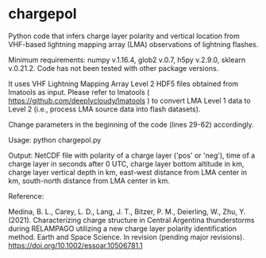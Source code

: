 # chargepol

Python code that infers charge layer polarity and vertical location from VHF-based lightning mapping array (LMA) observations of lightning flashes.

Minimum requirements: numpy v.1.16.4, glob2 v.0.7, h5py v.2.9.0, sklearn v.0.21.2. Code has not been tested with other package versions.

It uses VHF Lightning Mapping Array Level 2 HDF5 files obtained from lmatools as input. Please refer to lmatools ( https://github.com/deeplycloudy/lmatools ) to convert LMA Level 1 data to Level 2 (i.e., process LMA source data into flash datasets).

Change parameters in the beginning of the code (lines 29-62) accordingly. 

Usage: python chargepol.py

Output: NetCDF file with polarity of a charge layer ('pos' or 'neg'), time of a charge layer in seconds after 0 UTC, charge layer bottom altitude in km, charge layer vertical depth in km, east-west distance from LMA center in km, south-north distance from LMA center in km.

Reference: 

Medina, B. L., Carey, L. D., Lang, J. T., Bitzer, P. M., Deierling, W., Zhu, Y. (2021). Characterizing charge structure in Central Argentina thunderstorms during RELAMPAGO utilizing a new charge layer polarity identification method. Earth and Space Science. In revision (pending major revisions). https://doi.org/10.1002/essoar.10506781.1

